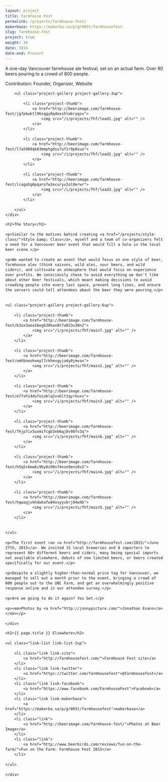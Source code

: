 ```yaml
---
layout: project
title: Farmhouse Fest
permalink: /projects/farmhouse-fest/
makerbase: https://makerba.se/p/gr005t/farmhousefest
slug: farmhouse-fest
project: true
weight: 30
date: 2014
date-end: Present
---
```


<section id="summary" class="project-section">
	<div class="wrap">
		<div class="project-summary">
			<p>A one-day Vancouver farmhouse ale festival, set on an actual farm. Over 80 beers pouring to a crowd of 800 people.</p>
			<p class="project-role">Contribution: Founder, Organizer, Website</p>
		</div>

		<ul class="project-gallery project-gallery-3up">

			<li class="project-thumb">
				<a href="http://beerimage.com/farmhouse-fest/jg7pkwktl96sqgy8q4oxshlwbryqsv">
					<img src="/i/projects/fhf/lead1.jpg" alt="" />
				</a>
			</li>

			<li class="project-thumb">
				<a href="http://beerimage.com/farmhouse-fest/l7a5980qk83mmphgdss7uf1r9p0suo">
					<img src="/i/projects/fhf/lead2.jpg" alt="" />
				</a>
			</li>

			<li class="project-thumb">
				<a href="http://beerimage.com/farmhouse-fest/lcaga5g6pqaro7w2ecuryv2ol0erwr">
					<img src="/i/projects/fhf/lead3.jpg" alt="" />
				</a>
			</li>

		</ul>
	</div>
</section>

<section id="story" class="project-section project-story">
	<div class="wrap">

	<h2>The Story</h2>

	<p>Similar to the motives behind creating <a href="/projects/style-class/">Style &amp; Class</a>, myself and a team of co-organizers felt a need for a Vancouver beer event that would fill a hole in the local beer scene.</p>

	<p>We wanted to create an event that would focus on one style of beer, farmhouse ales (think saisons, wild ales, sour beers, and wild ciders), and cultivate an atmosphere that would focus on experience over profits. We consciously chose to avoid everything we don't like about other beer festivals, which meant making decisions to avoid crowding people into every last space, prevent long lines, and ensure the servers could tell attendees about the beer they were pouring.</p>


	<ul class="project-gallery project-gallery-6up">

		<li class="project-thumb">
			<a href="http://beerimage.com/farmhouse-fest/b3ox3aea16eg630kax8t7a023u30n2">
				<img src="/i/projects/fhf/main7.jpg" alt="" />
			</a>
		</li>

		<li class="project-thumb">
			<a href="http://beerimage.com/farmhouse-fest/omhboeohxmyl7ckhevgyjady0jmvax">
				<img src="/i/projects/fhf/main2.jpg" alt="" />
			</a>
		</li>

		<li class="project-thumb">
			<a href="http://beerimage.com/farmhouse-fest/e77xh14dufoioblq2vvblt1qyrkuxv">
				<img src="/i/projects/fhf/main3.jpg" alt="" />
			</a>
		</li>

		<li class="project-thumb">
			<a href="http://beerimage.com/farmhouse-fest/7hjp7ix5uomifcgb3eb6qj8v98fv3q">
				<img src="/i/projects/fhf/main6.jpg" alt="" />
			</a>
		</li>

		<li class="project-thumb">
			<a href="http://beerimage.com/farmhouse-fest/h5q5c6mw6i9by0s99sf4nze9ens8v2">
				<img src="/i/projects/fhf/main4.jpg" alt="" />
			</a>
		</li>

		<li class="project-thumb">
			<a href="http://beerimage.com/farmhouse-fest/hqwagjvkhdwkafw84oxyyvbrj04w9b">
				<img src="/i/projects/fhf/main5.jpg" alt="" />
			</a>
		</li>


	</ul>

	<p>The first event ran <a href="http://farmhousefest.com/2015/">June 27th, 2015</a>. We invited 15 local breweries and 8 importers to represent 80+ different beers and ciders, many being special imports not available elsewhere, debuts of new limited beers, or beers created specifically for our event.</p>

	<p>Despite a slightly higher-than-normal price tag for Vancouver, we managed to sell out a month prior to the event, bringing a crowd of 800 people out to the UBC Farm, and get an overwhelmingly positive response online and in our attendee survey.</p>

	<p>Are we going to do it again? You bet.</p>

	<p><em>Photos by <a href="http://jonnypicture.com/">Jonathan Evans</a></em></p>

	</div>
</section>


<section id="elsewhere" class="project-section project-elsewhere">
	<div class="wrap">

	<h2>{{ page.title }} Elsewhere</h2>

	<ul class="link-list link-list-2up">

		<li class="link link-site">
			<a href="http://farmhousefest.com/">Farmhouse Fest site</a>
		</li>
		<li class="link link-twitter">
			<a href="https://twitter.com/farmhousefest">@farmhousefest</a>
		</li>
		<li class="link link-facebook">
			<a href="https://www.facebook.com/FarmhouseFest">Facebook</a>
		</li>
		<li class="link link-makerbase">
			<a href="https://makerba.se/p/gr005t/farmhousefest">makerbase</a>
		</li>
		<li class="link">
			<a href="http://beerimage.com/farmhouse-fest/">Photos at Beer Image</a>
		</li>
		<li class="link">
			<a href="http://www.beerbirds.com/reviews/fun-on-the-farm/">Fun on the Farm: Farmhouse Fest 2015</a>
		</li>

	</ul>

	</div>
</section>
